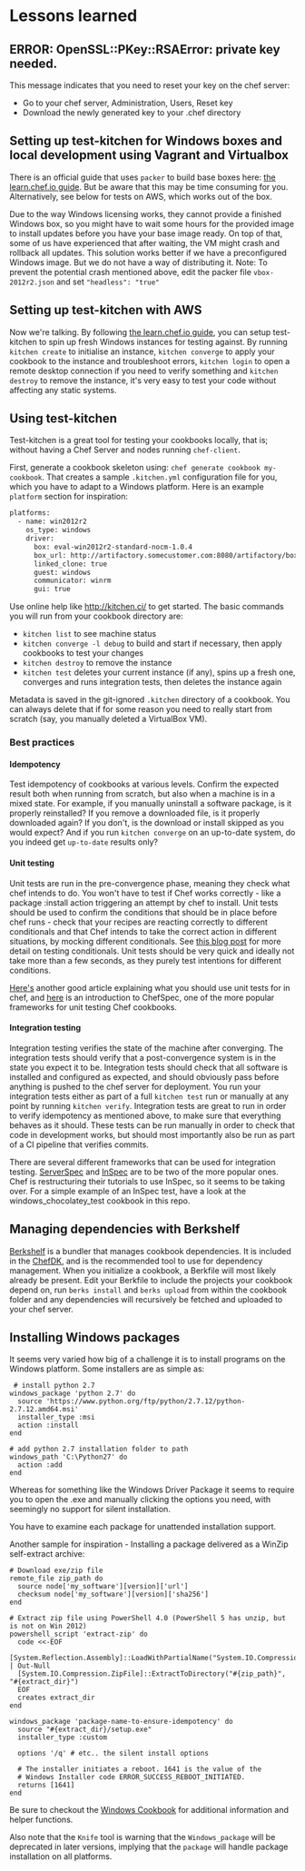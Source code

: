 # Lessons learned

## ERROR: OpenSSL::PKey::RSAError: private key needed.
This message indicates that you need to reset your key on the chef server:
* Go to your chef server, Administration, Users, Reset key
* Download the newly generated key to your .chef directory

## Setting up test-kitchen for Windows boxes and local development using Vagrant and Virtualbox
There is an official guide that uses `packer` to build base boxes here: [the learn.chef.io guide](https://learn.chef.io/local-development/windows/get-set-up/get-set-up-vagrant/).
But be aware that this may be time consuming for you.
Alternatively, see below for tests on AWS, which works out of the box.

Due to the way Windows licensing works, they cannot provide a finished Windows box, so
you might have to wait some hours for the provided image to install updates before you
have your base image ready. On top of that, some of us have experienced that after
waiting, the VM might crash and rollback all updates.
This solution works better if we have a preconfigured Windows image. But we do not have a
way of distributing it.
Note: To prevent the potential crash mentioned above, edit the packer file `vbox-2012r2.json` and set
 `"headless": "true"`

## Setting up test-kitchen with AWS
Now we're talking. By following [the learn.chef.io guide](https://learn.chef.io/local-development/windows/get-set-up/get-set-up-ec2/), you can setup test-kitchen to spin up fresh Windows instances for testing against.
By running `kitchen create` to initialise an instance, `kitchen converge` to apply your cookbook to the instance and troubleshoot errors, `kitchen login` to open a remote desktop connection if you need to verify something and `kitchen destroy` to remove the instance, it's very easy to test your code without affecting any static systems.

## Using test-kitchen
Test-kitchen is a great tool for testing your cookbooks locally, that is; without having
a Chef Server and nodes running `chef-client`.

First, generate a cookbook skeleton using: `chef generate cookbook my-cookbook`. That
creates a sample `.kitchen.yml` configuration file for you, which you have to adapt to a
Windows platform. Here is an example `platform` section for inspiration:

```sh
platforms:
  - name: win2012r2
    os_type: windows
    driver:
      box: eval-win2012r2-standard-nocm-1.0.4
      box_url: http://artifactory.somecustomer.com:8080/artifactory/boxes/eval-win2012r2-standard-nocm-1.0.4.box
      linked_clone: true
      guest: windows
      communicator: winrm
      gui: true
```

Use online help like http://kitchen.ci/ to get started. The basic commands you will run
from your cookbook directory are:

* `kitchen list` to see machine status
* `kitchen converge -l debug` to build and start if necessary, then apply cookbooks to test your changes
* `kitchen destroy` to remove the instance
* `kitchen test` deletes your current instance (if any), spins up a fresh one, converges and runs integration tests, then deletes the instance again

Metadata is saved in the git-ignored `.kitchen` directory of a cookbook. You can always
delete that if for some reason you need to really start from scratch (say, you manually
deleted a VirtualBox VM).

### Best practices

#### Idempotency
Test idempotency of cookbooks at various levels. Confirm the expected result both when
running from scratch, but also when a machine is in a mixed state. For example, if you
manually uninstall a software package, is it properly reinstalled? If you remove a
downloaded file, is it properly downloaded again? If you don't, is the download or
install skipped as you would expect? And if you run `kitchen converge` on an up-to-date
system, do you indeed get `up-to-date` results only?

#### Unit testing
Unit tests are run in the pre-convergence phase, meaning they check what chef intends to do.
You won't have to test if Chef works correctly - like a package :install action triggering an attempt by chef to install.
Unit tests should be used to confirm the conditions that should be in place before chef
runs - check that your recipes are reacting correctly to different conditionals and that
Chef intends to take the correct action in different situations, by mocking different conditionals.
See [this blog post](http://jtimberman.housepub.org/blog/2015/01/12/quick-tip-testing-conditionals-in-chefspec/)
for more detail on testing conditionals. Unit tests should be very quick and ideally not take
more than a few seconds, as they purely test intentions for different conditions.

[Here's](https://sethvargo.com/unit-testing-chef-cookbooks/) another good article explaining
what you should use unit tests for in chef, and [here](http://sethvargo.github.io/chefspec/) is an introduction to ChefSpec,
one of the more popular frameworks for unit testing Chef cookbooks.

#### Integration testing
Integration testing verifies the state of the machine after converging. The integration tests should verify
that a post-convergence system is in the state you expect it to be. Integration tests should check that all
software is installed and configured as expected, and should obviously pass before anything is pushed to the chef server for deployment.
You run your integration tests either as part of a full `kitchen test` run or manually at any point by running `kitchen verify`.
Integration tests are great to run in order to verify idempotency as mentioned above, to make sure that everything behaves as it should.
These tests can be run manually in order to check that code in development works, but should most importantly
also be run as part of a CI pipeline that verifies commits.

There are several different frameworks that can be used for integration testing.
[ServerSpec]() and [InSpec](https://github.com/chef/inspec) are to be two of the more popular ones.
Chef is restructuring their tutorials to use InSpec, so it seems to be taking over. For a
simple example of an InSpec test, have a look at the windows_chocolatey_test cookbook in this repo.

## Managing dependencies with Berkshelf
[Berkshelf](http://berkshelf.com/) is a bundler that manages cookbook dependencies. It is included in the [ChefDK](https://downloads.chef.io/chef-dk/), and is the recommended tool to use for dependency management.
When you initialize a cookbook, a Berkfile will most likely already be present.
Edit your Berkfile to include the projects your cookbook depend on, run `berks install` and `berks upload` from within the cookbook folder and any dependencies will recursively be fetched and uploaded to your chef server.

## Installing Windows packages
It seems very varied how big of a challenge it is to install programs on the Windows platform. Some installers are as simple as:

```
 # install python 2.7
windows_package 'python 2.7' do
  source 'https://www.python.org/ftp/python/2.7.12/python-2.7.12.amd64.msi'
  installer_type :msi
  action :install
end

# add python 2.7 installation folder to path
windows_path 'C:\Python27' do
  action :add
end
```

Whereas for something like the Windows Driver Package it seems to require you to open the .exe and manually clicking the options you need, with seemingly no support for silent installation.

You have to examine each package for unattended installation support.

Another sample for inspiration - Installing a package delivered as a WinZip self-extract archive:

```
# Download exe/zip file
remote_file zip_path do
  source node['my_software'][version]['url']
  checksum node['my_software'][version]['sha256']
end

# Extract zip file using PowerShell 4.0 (PowerShell 5 has unzip, but is not on Win 2012)
powershell_script 'extract-zip' do
  code <<-EOF
  [System.Reflection.Assembly]::LoadWithPartialName("System.IO.Compression.FileSystem") | Out-Null
  [System.IO.Compression.ZipFile]::ExtractToDirectory("#{zip_path}", "#{extract_dir}")
  EOF
  creates extract_dir
end

windows_package 'package-name-to-ensure-idempotency' do
  source "#{extract_dir}/setup.exe"
  installer_type :custom

  options '/q' # etc.. the silent install options

  # The installer initiates a reboot. 1641 is the value of the
  # Windows Installer code ERROR_SUCCESS_REBOOT_INITIATED.
  returns [1641]
end
```
Be sure to checkout the [Windows Cookbook](https://github.com/chef-cookbooks/windows) for additional information and helper functions.

Also note that the ```Knife``` tool is warning that the ```Windows_package``` will be deprecated in later versions, implying that the ```package``` will handle package installation on all platforms.
